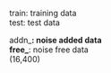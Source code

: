 train: training data   
test: test data   

addn_**: noise added data    
free_**: noise free data   
(16,400)
